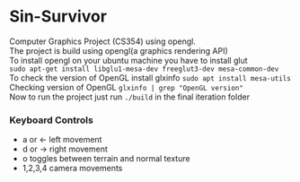 # Sin-Survivor

Computer Graphics Project (CS354) using opengl.<br>
The project is build using opengl(a graphics rendering API) <br>
To install opengl on your ubuntu machine you have to install glut<br>
`sudo apt-get install libglu1-mesa-dev freeglut3-dev mesa-common-dev`<br>
To check the version of OpenGL install glxinfo
`sudo apt install mesa-utils`<br>
Checking version of OpenGL 
`glxinfo | grep "OpenGL version"`
<br>
Now to run the project just run `./build` in the final iteration folder

### Keyboard Controls
  * a or <- left movement
  * d or -> right movement
  * o toggles between terrain and normal texture
  * 1,2,3,4 camera movements
